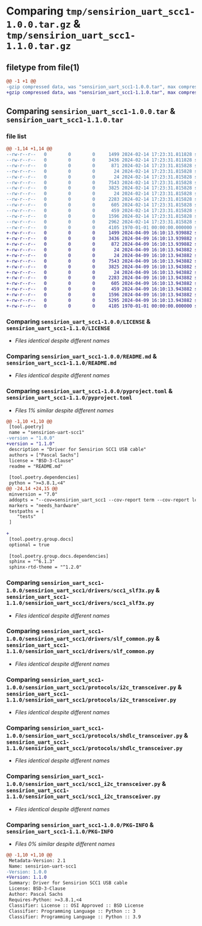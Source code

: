 # Comparing `tmp/sensirion_uart_scc1-1.0.0.tar.gz` & `tmp/sensirion_uart_scc1-1.1.0.tar.gz`

## filetype from file(1)

```diff
@@ -1 +1 @@
-gzip compressed data, was "sensirion_uart_scc1-1.0.0.tar", max compression
+gzip compressed data, was "sensirion_uart_scc1-1.1.0.tar", max compression
```

## Comparing `sensirion_uart_scc1-1.0.0.tar` & `sensirion_uart_scc1-1.1.0.tar`

### file list

```diff
@@ -1,14 +1,14 @@
--rw-r--r--   0        0        0     1499 2024-02-14 17:23:31.811828 sensirion_uart_scc1-1.0.0/LICENSE
--rw-r--r--   0        0        0     3436 2024-02-14 17:23:31.811828 sensirion_uart_scc1-1.0.0/README.md
--rw-r--r--   0        0        0      871 2024-02-14 17:23:31.815828 sensirion_uart_scc1-1.0.0/pyproject.toml
--rw-r--r--   0        0        0       24 2024-02-14 17:23:31.815828 sensirion_uart_scc1-1.0.0/sensirion_uart_scc1/__init__.py
--rw-r--r--   0        0        0       24 2024-02-14 17:23:31.815828 sensirion_uart_scc1-1.0.0/sensirion_uart_scc1/drivers/__init__.py
--rw-r--r--   0        0        0     7543 2024-02-14 17:23:31.815828 sensirion_uart_scc1-1.0.0/sensirion_uart_scc1/drivers/scc1_slf3x.py
--rw-r--r--   0        0        0     3825 2024-02-14 17:23:31.815828 sensirion_uart_scc1-1.0.0/sensirion_uart_scc1/drivers/slf_common.py
--rw-r--r--   0        0        0       24 2024-02-14 17:23:31.815828 sensirion_uart_scc1-1.0.0/sensirion_uart_scc1/protocols/__init__.py
--rw-r--r--   0        0        0     2283 2024-02-14 17:23:31.815828 sensirion_uart_scc1-1.0.0/sensirion_uart_scc1/protocols/i2c_transceiver.py
--rw-r--r--   0        0        0      605 2024-02-14 17:23:31.815828 sensirion_uart_scc1-1.0.0/sensirion_uart_scc1/protocols/shdlc_transceiver.py
--rw-r--r--   0        0        0      459 2024-02-14 17:23:31.815828 sensirion_uart_scc1-1.0.0/sensirion_uart_scc1/scc1_exceptions.py
--rw-r--r--   0        0        0     1596 2024-02-14 17:23:31.815828 sensirion_uart_scc1-1.0.0/sensirion_uart_scc1/scc1_i2c_transceiver.py
--rw-r--r--   0        0        0     2962 2024-02-14 17:23:31.815828 sensirion_uart_scc1-1.0.0/sensirion_uart_scc1/scc1_shdlc_device.py
--rw-r--r--   0        0        0     4105 1970-01-01 00:00:00.000000 sensirion_uart_scc1-1.0.0/PKG-INFO
+-rw-r--r--   0        0        0     1499 2024-04-09 16:10:13.939882 sensirion_uart_scc1-1.1.0/LICENSE
+-rw-r--r--   0        0        0     3436 2024-04-09 16:10:13.939882 sensirion_uart_scc1-1.1.0/README.md
+-rw-r--r--   0        0        0      872 2024-04-09 16:10:13.939882 sensirion_uart_scc1-1.1.0/pyproject.toml
+-rw-r--r--   0        0        0       24 2024-04-09 16:10:13.943882 sensirion_uart_scc1-1.1.0/sensirion_uart_scc1/__init__.py
+-rw-r--r--   0        0        0       24 2024-04-09 16:10:13.943882 sensirion_uart_scc1-1.1.0/sensirion_uart_scc1/drivers/__init__.py
+-rw-r--r--   0        0        0     7543 2024-04-09 16:10:13.943882 sensirion_uart_scc1-1.1.0/sensirion_uart_scc1/drivers/scc1_slf3x.py
+-rw-r--r--   0        0        0     3825 2024-04-09 16:10:13.943882 sensirion_uart_scc1-1.1.0/sensirion_uart_scc1/drivers/slf_common.py
+-rw-r--r--   0        0        0       24 2024-04-09 16:10:13.943882 sensirion_uart_scc1-1.1.0/sensirion_uart_scc1/protocols/__init__.py
+-rw-r--r--   0        0        0     2283 2024-04-09 16:10:13.943882 sensirion_uart_scc1-1.1.0/sensirion_uart_scc1/protocols/i2c_transceiver.py
+-rw-r--r--   0        0        0      605 2024-04-09 16:10:13.943882 sensirion_uart_scc1-1.1.0/sensirion_uart_scc1/protocols/shdlc_transceiver.py
+-rw-r--r--   0        0        0      459 2024-04-09 16:10:13.943882 sensirion_uart_scc1-1.1.0/sensirion_uart_scc1/scc1_exceptions.py
+-rw-r--r--   0        0        0     1596 2024-04-09 16:10:13.943882 sensirion_uart_scc1-1.1.0/sensirion_uart_scc1/scc1_i2c_transceiver.py
+-rw-r--r--   0        0        0     5295 2024-04-09 16:10:13.943882 sensirion_uart_scc1-1.1.0/sensirion_uart_scc1/scc1_shdlc_device.py
+-rw-r--r--   0        0        0     4105 1970-01-01 00:00:00.000000 sensirion_uart_scc1-1.1.0/PKG-INFO
```

### Comparing `sensirion_uart_scc1-1.0.0/LICENSE` & `sensirion_uart_scc1-1.1.0/LICENSE`

 * *Files identical despite different names*

### Comparing `sensirion_uart_scc1-1.0.0/README.md` & `sensirion_uart_scc1-1.1.0/README.md`

 * *Files identical despite different names*

### Comparing `sensirion_uart_scc1-1.0.0/pyproject.toml` & `sensirion_uart_scc1-1.1.0/pyproject.toml`

 * *Files 1% similar despite different names*

```diff
@@ -1,10 +1,10 @@
 [tool.poetry]
 name = "sensirion-uart-scc1"
-version = "1.0.0"
+version = "1.1.0"
 description = "Driver for Sensirion SCC1 USB cable"
 authors = ["Pascal Sachs"]
 license = "BSD-3-Clause"
 readme = "README.md"
 
 [tool.poetry.dependencies]
 python = ">=3.8.1,<4"
@@ -24,14 +24,15 @@
 minversion = "7.0"
 addopts = "--cov=sensirion_uart_scc1 --cov-report term --cov-report lcov --junitxml=test-report.xml"
 markers = "needs_hardware"
 testpaths = [
 	"tests"
 ]
 
+
 [tool.poetry.group.docs] 
 optional = true 
 
 [tool.poetry.group.docs.dependencies] 
 sphinx = "^6.1.3"
 sphinx-rtd-theme = "^1.2.0"
```

### Comparing `sensirion_uart_scc1-1.0.0/sensirion_uart_scc1/drivers/scc1_slf3x.py` & `sensirion_uart_scc1-1.1.0/sensirion_uart_scc1/drivers/scc1_slf3x.py`

 * *Files identical despite different names*

### Comparing `sensirion_uart_scc1-1.0.0/sensirion_uart_scc1/drivers/slf_common.py` & `sensirion_uart_scc1-1.1.0/sensirion_uart_scc1/drivers/slf_common.py`

 * *Files identical despite different names*

### Comparing `sensirion_uart_scc1-1.0.0/sensirion_uart_scc1/protocols/i2c_transceiver.py` & `sensirion_uart_scc1-1.1.0/sensirion_uart_scc1/protocols/i2c_transceiver.py`

 * *Files identical despite different names*

### Comparing `sensirion_uart_scc1-1.0.0/sensirion_uart_scc1/protocols/shdlc_transceiver.py` & `sensirion_uart_scc1-1.1.0/sensirion_uart_scc1/protocols/shdlc_transceiver.py`

 * *Files identical despite different names*

### Comparing `sensirion_uart_scc1-1.0.0/sensirion_uart_scc1/scc1_i2c_transceiver.py` & `sensirion_uart_scc1-1.1.0/sensirion_uart_scc1/scc1_i2c_transceiver.py`

 * *Files identical despite different names*

### Comparing `sensirion_uart_scc1-1.0.0/PKG-INFO` & `sensirion_uart_scc1-1.1.0/PKG-INFO`

 * *Files 0% similar despite different names*

```diff
@@ -1,10 +1,10 @@
 Metadata-Version: 2.1
 Name: sensirion-uart-scc1
-Version: 1.0.0
+Version: 1.1.0
 Summary: Driver for Sensirion SCC1 USB cable
 License: BSD-3-Clause
 Author: Pascal Sachs
 Requires-Python: >=3.8.1,<4
 Classifier: License :: OSI Approved :: BSD License
 Classifier: Programming Language :: Python :: 3
 Classifier: Programming Language :: Python :: 3.9
```

